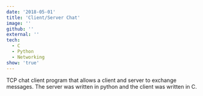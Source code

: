 ```yaml
---
date: '2018-05-01'
title: 'Client/Server Chat'
image: ''
github: ''
external: ''
tech:
  - C
  - Python
  - Networking
show: 'true'
---
```


TCP chat client program that allows a client and server to exchange messages. The server was written in python and the client was written in C.
